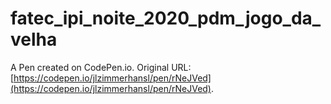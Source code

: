 # fatec_ipi_noite_2020_pdm_jogo_da_velha

A Pen created on CodePen.io. Original URL: [https://codepen.io/jlzimmerhansl/pen/rNeJVed](https://codepen.io/jlzimmerhansl/pen/rNeJVed).


